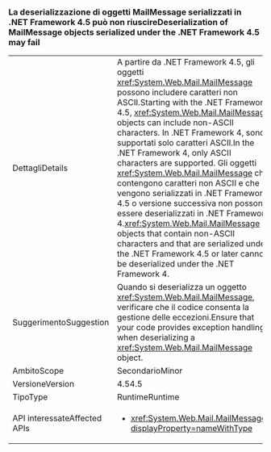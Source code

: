 ### <a name="deserialization-of-mailmessage-objects-serialized-under-the-net-framework-45-may-fail"></a><span data-ttu-id="50355-101">La deserializzazione di oggetti MailMessage serializzati in .NET Framework 4.5 può non riuscire</span><span class="sxs-lookup"><span data-stu-id="50355-101">Deserialization of MailMessage objects serialized under the .NET Framework 4.5 may fail</span></span>

|   |   |
|---|---|
|<span data-ttu-id="50355-102">Dettagli</span><span class="sxs-lookup"><span data-stu-id="50355-102">Details</span></span>|<span data-ttu-id="50355-103">A partire da .NET Framework 4.5, gli oggetti <xref:System.Web.Mail.MailMessage> possono includere caratteri non ASCII.</span><span class="sxs-lookup"><span data-stu-id="50355-103">Starting with the .NET Framework 4.5, <xref:System.Web.Mail.MailMessage> objects can include non-ASCII characters.</span></span> <span data-ttu-id="50355-104">In .NET Framework 4, sono supportati solo caratteri ASCII.</span><span class="sxs-lookup"><span data-stu-id="50355-104">In the .NET Framework 4, only ASCII characters are supported.</span></span> <span data-ttu-id="50355-105">Gli oggetti <xref:System.Web.Mail.MailMessage> che contengono caratteri non ASCII e che vengono serializzati in .NET Framework 4.5 o versione successiva non possono essere deserializzati in .NET Framework 4.</span><span class="sxs-lookup"><span data-stu-id="50355-105"><xref:System.Web.Mail.MailMessage> objects that contain non-ASCII characters and that are serialized under the .NET Framework 4.5 or later cannot be deserialized under the .NET Framework 4.</span></span>|
|<span data-ttu-id="50355-106">Suggerimento</span><span class="sxs-lookup"><span data-stu-id="50355-106">Suggestion</span></span>|<span data-ttu-id="50355-107">Quando si deserializza un oggetto <xref:System.Web.Mail.MailMessage>, verificare che il codice consenta la gestione delle eccezioni.</span><span class="sxs-lookup"><span data-stu-id="50355-107">Ensure that your code provides exception handling when deserializing a <xref:System.Web.Mail.MailMessage> object.</span></span>|
|<span data-ttu-id="50355-108">Ambito</span><span class="sxs-lookup"><span data-stu-id="50355-108">Scope</span></span>|<span data-ttu-id="50355-109">Secondario</span><span class="sxs-lookup"><span data-stu-id="50355-109">Minor</span></span>|
|<span data-ttu-id="50355-110">Versione</span><span class="sxs-lookup"><span data-stu-id="50355-110">Version</span></span>|<span data-ttu-id="50355-111">4.5</span><span class="sxs-lookup"><span data-stu-id="50355-111">4.5</span></span>|
|<span data-ttu-id="50355-112">Tipo</span><span class="sxs-lookup"><span data-stu-id="50355-112">Type</span></span>|<span data-ttu-id="50355-113">Runtime</span><span class="sxs-lookup"><span data-stu-id="50355-113">Runtime</span></span>|
|<span data-ttu-id="50355-114">API interessate</span><span class="sxs-lookup"><span data-stu-id="50355-114">Affected APIs</span></span>|<ul><li><xref:System.Web.Mail.MailMessage?displayProperty=nameWithType></li></ul>|

